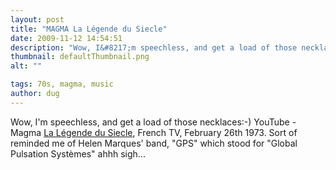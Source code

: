 ```yaml
---
layout: post
title: "MAGMA La Légende du Siecle"
date: 2009-11-12 14:54:51
description: "Wow, I&#8217;m speechless, and get a load of those necklaces -- -) YouTube - Magma La Légende du Siecle, French TV, February 26th 1973. Sort of reminded me of Helen Marques&#8217; band, &#8220;GPS&#8221; which stood for &#8220;Global Pulsation Systèmes&#8221; ahhh sigh&#8230;&#8230;"
thumbnail: defaultThumbnail.png
alt: ""

tags: 70s, magma, music
author: dug
---
```


<p>Wow, I'm speechless, and get a load of those necklaces:-) YouTube - Magma <a href="http://www.youtube.com/watch?v=vBh6MAQQTwk">La Légende du Siecle</a>, French <span class="caps">TV,</span> February 26th 1973. Sort of reminded me of Helen Marques' band, "GPS" which stood for "Global Pulsation Systèmes" ahhh sigh...</p>
